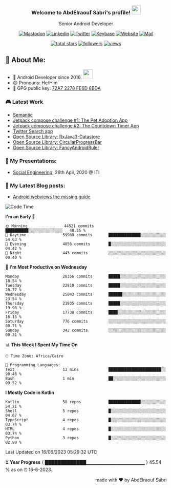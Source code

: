 
<!--
  Title: Senior Android Developer @Storyteller
  Description: Google Certified Associate Android Developer, Clean code, TDD, CICD with knowledge in cybersecurity. 
  Author: abd3lraouf, AbdElraouf Sabri
  -->

<h3 align="center">
  Welcome to AbdElraouf Sabri's profile! 
  <img src="https://media.giphy.com/media/hvRJCLFzcasrR4ia7z/giphy.gif" width="28">
</h3>

<p align='center'>
    Senior Android Developer
</p>

<!-- Social icons section -->
<p align='center'>
      <a href="https://androiddev.social/@abd3lraouf" rel="me"><img src="https://custom-icon-badges.herokuapp.com/badge/-mastodon-black?style=for-the-badge&amp;logo=Mastodon&logoColor=white" alt="Mastodon"></a>
      <a href="https://www.linkedin.com/in/abd3lraouf/"><img src="https://custom-icon-badges.herokuapp.com/badge/-LinkedIn-black?style=for-the-badge&amp;logo=Linkedin&logoColor=white" alt="Linkedin"></a>
      <a href="https://twitter.com/abd3lraouf"><img src="https://custom-icon-badges.herokuapp.com/badge/-Twitter-black?style=for-the-badge&amp;logo=twitter&logoColor=white" alt="Twitter"></a>
      <a href="https://keybase.io/abd3lraouf"><img src="https://custom-icon-badges.herokuapp.com/badge/-Keybase-black?style=for-the-badge&logo=keybase&logoColor=white" alt="Keybase"></a>
      <a href="https://www.abd3lraouf.dev/portfolio/"><img src="https://img.shields.io/badge/-Portfolio-black?style=for-the-badge&amp;logo=google-chrome&amp;logoColor=white" alt="Website"></a>
      <a href="mailto:abdelraoufsabri@gmail.com"><img src="https://img.shields.io/badge/-Say%20Hi!-black?style=for-the-badge&amp;logo=gmail" alt="Mail"></a>
</p>

<!-- Stats icons section -->
<p align='center'>
  <a href="https://github.com/abd3lraouf?tab=repositories&sort=stargazers">
    <img alt="total stars" title="Total stars on GitHub" src="https://custom-icon-badges.herokuapp.com/badge/dynamic/json?logo=star&color=55960c&labelColor=488207&label=Stars&style=for-the-badge&query=%24.stars&url=https://api.github-star-counter.workers.dev/user/abd3lraouf"/></a>
  <a href="https://github.com/abd3lraouf?tab=followers">
    <img alt="followers" title="Follow me on Github" src="https://custom-icon-badges.herokuapp.com/github/followers/abd3lraouf?color=236ad3&labelColor=1155ba&style=for-the-badge&logo=person-add&label=Follow&logoColor=white"/></a>
  <a href="https://github.com/abd3lraouf">
    <img alt="views" title="GitHub profile views" src="https://enwj06txat9l677.m.pipedream.net"/></a>
</p>

<!-- Resume Download section 
<p align='center'>
      <a href="https://github.com/abd3lraouf/abd3lraouf/releases/latest/download/AbdElraouf.Sabri.Android.Developer.resume.pdf
"><img src="https://custom-icon-badges.herokuapp.com/badge/-download%20resume-EC1C24?style=for-the-badge&logo=Adobe%20Acrobat%20Reader&logoColor=white" alt="views" title="Download my latest resume" alt="resume"></a>
</p>
-->

## 🤵 About Me:
- 🏦 Android Developer since 2016.
      <img src="https://media.giphy.com/media/WUlplcMpOCEmTGBtBW/giphy.gif" width="30">
- 😊 Pronouns: He/Him
- 🔑 GPG public key: [72A7 2278 FE6D 8BDA](https://keybase.io/abd3lraouf/pgp_keys.asc?fingerprint=d971ef94887269e4308587a772a72278fe6d8bda)

### 🎮 Latest Work

<!-- - [MVI posts](https://github.com/AbdElraoufSabri/MVIPosts) --> 
- [Semantic](https://github.com/abd3lraouf/Semantic)
- [Jetpack compose challenge #1: The Pet Adoption App](https://github.com/abd3lraouf/compose-challenge-1)
- [Jetpack compose challenge #2: The Countdown Timer App](https://github.com/abd3lraouf/compose-challenge-2)
- [Twitter Search app](https://github.com/abd3lraouf/WeeTwit)
- [Open Source Library: RxJava3-Datastore](https://github.com/abd3lraouf/DatastoreWithRxJava3)
- [Open Source Library: CircularProgressBar](https://github.com/abd3lraouf/CircularProgressBar)
- [Open Source Library: FancyAndroidRuler](https://github.com/abd3lraouf/FancyAndroidRuler)
<!-- - [MVI sample](https://github.com/abd3lraouf/mviSample) -->

### 📕 My Presentations:

- [Social Engineering](https://abd3lraouf.github.io/social-engineering/), 26th Apil, 2020 @ ITI

### 📕 My Latest Blog posts:
<!-- BLOG-POST-LIST:START -->
- [Android webviews the missing guide](https://abd3lraouf.dev/posts/android-webviews-the-missing-guide/)
<!-- BLOG-POST-LIST:END -->

<!--START_SECTION:waka-->
![Code Time](http://img.shields.io/badge/Code%20Time-502%20hrs%2025%20mins-blue)

**I'm an Early 🐤** 

```text
🌞 Morning                44521 commits       ██████████░░░░░░░░░░░░░░░   40.55 % 
🌆 Daytime                59980 commits       ██████████████░░░░░░░░░░░   54.63 % 
🌃 Evening                4856 commits        █░░░░░░░░░░░░░░░░░░░░░░░░   04.42 % 
🌙 Night                  443 commits         ░░░░░░░░░░░░░░░░░░░░░░░░░   00.40 % 
```
📅 **I'm Most Productive on Wednesday** 

```text
Monday                   20356 commits       █████░░░░░░░░░░░░░░░░░░░░   18.54 % 
Tuesday                  22810 commits       █████░░░░░░░░░░░░░░░░░░░░   20.77 % 
Wednesday                25843 commits       ██████░░░░░░░░░░░░░░░░░░░   23.54 % 
Thursday                 21935 commits       █████░░░░░░░░░░░░░░░░░░░░   19.98 % 
Friday                   17738 commits       ████░░░░░░░░░░░░░░░░░░░░░   16.15 % 
Saturday                 776 commits         ░░░░░░░░░░░░░░░░░░░░░░░░░   00.71 % 
Sunday                   342 commits         ░░░░░░░░░░░░░░░░░░░░░░░░░   00.31 % 
```


📊 **This Week I Spent My Time On** 

```text
🕑︎ Time Zone: Africa/Cairo

💬 Programming Languages: 
Text                     13 mins             ███████████████████████░░   90.48 % 
Bash                     1 min               ██░░░░░░░░░░░░░░░░░░░░░░░   09.52 % 
```

**I Mostly Code in Kotlin** 

```text
Kotlin                   58 repos            ██████████████░░░░░░░░░░░   54.21 % 
Shell                    5 repos             █░░░░░░░░░░░░░░░░░░░░░░░░   04.67 % 
TypeScript               4 repos             █░░░░░░░░░░░░░░░░░░░░░░░░   03.74 % 
HTML                     4 repos             █░░░░░░░░░░░░░░░░░░░░░░░░   03.74 % 
Python                   3 repos             █░░░░░░░░░░░░░░░░░░░░░░░░   02.80 % 
```




 Last Updated on 16/06/2023 05:29:32 UTC
<!--END_SECTION:waka-->

⏳ **Year Progress** { █████████████▁▁▁▁▁▁▁▁▁▁▁▁▁▁▁▁▁ } 45.54 % as on ⏰ 16-6-2023.

<p align="right">made with ❤️ by AbdElraouf Sabri</p>

